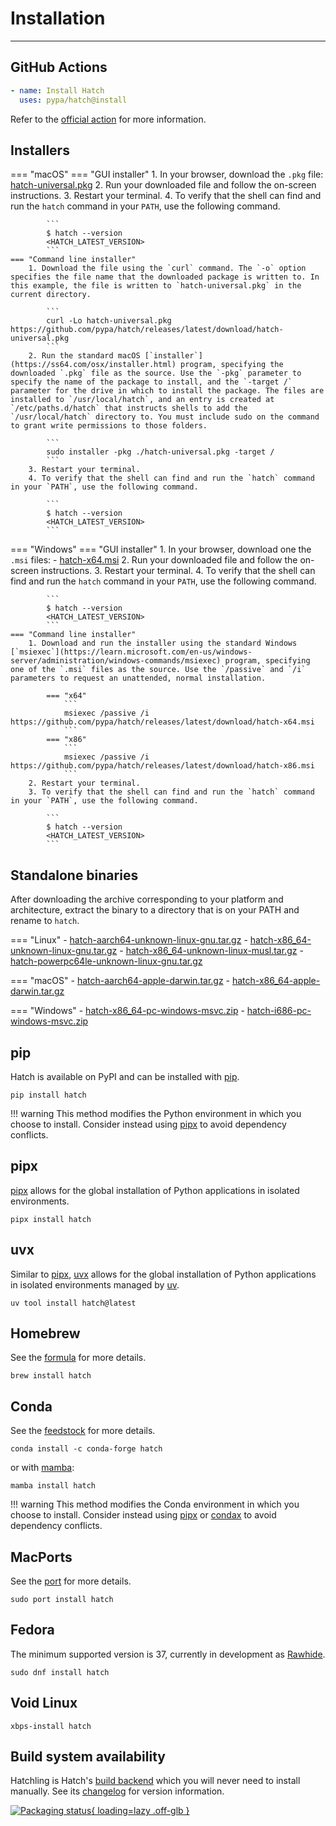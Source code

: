 # Installation

-----

## GitHub Actions

```yaml
- name: Install Hatch
  uses: pypa/hatch@install
```

Refer to the [official action](https://github.com/pypa/hatch/tree/install) for more information.

## Installers

=== "macOS"
    === "GUI installer"
        1. In your browser, download the `.pkg` file: [hatch-universal.pkg](https://github.com/pypa/hatch/releases/latest/download/hatch-universal.pkg)
        2. Run your downloaded file and follow the on-screen instructions.
        3. Restart your terminal.
        4. To verify that the shell can find and run the `hatch` command in your `PATH`, use the following command.

            ```
            $ hatch --version
            <HATCH_LATEST_VERSION>
            ```
    === "Command line installer"
        1. Download the file using the `curl` command. The `-o` option specifies the file name that the downloaded package is written to. In this example, the file is written to `hatch-universal.pkg` in the current directory.

            ```
            curl -Lo hatch-universal.pkg https://github.com/pypa/hatch/releases/latest/download/hatch-universal.pkg
            ```
        2. Run the standard macOS [`installer`](https://ss64.com/osx/installer.html) program, specifying the downloaded `.pkg` file as the source. Use the `-pkg` parameter to specify the name of the package to install, and the `-target /` parameter for the drive in which to install the package. The files are installed to `/usr/local/hatch`, and an entry is created at `/etc/paths.d/hatch` that instructs shells to add the `/usr/local/hatch` directory to. You must include sudo on the command to grant write permissions to those folders.

            ```
            sudo installer -pkg ./hatch-universal.pkg -target /
            ```
        3. Restart your terminal.
        4. To verify that the shell can find and run the `hatch` command in your `PATH`, use the following command.

            ```
            $ hatch --version
            <HATCH_LATEST_VERSION>
            ```

=== "Windows"
    === "GUI installer"
        1. In your browser, download one the `.msi` files:
              - [hatch-x64.msi](https://github.com/pypa/hatch/releases/latest/download/hatch-x64.msi)
        2. Run your downloaded file and follow the on-screen instructions.
        3. Restart your terminal.
        4. To verify that the shell can find and run the `hatch` command in your `PATH`, use the following command.

            ```
            $ hatch --version
            <HATCH_LATEST_VERSION>
            ```
    === "Command line installer"
        1. Download and run the installer using the standard Windows [`msiexec`](https://learn.microsoft.com/en-us/windows-server/administration/windows-commands/msiexec) program, specifying one of the `.msi` files as the source. Use the `/passive` and `/i` parameters to request an unattended, normal installation.

            === "x64"
                ```
                msiexec /passive /i https://github.com/pypa/hatch/releases/latest/download/hatch-x64.msi
                ```
            === "x86"
                ```
                msiexec /passive /i https://github.com/pypa/hatch/releases/latest/download/hatch-x86.msi
                ```
        2. Restart your terminal.
        3. To verify that the shell can find and run the `hatch` command in your `PATH`, use the following command.

            ```
            $ hatch --version
            <HATCH_LATEST_VERSION>
            ```

## Standalone binaries

After downloading the archive corresponding to your platform and architecture, extract the binary to a directory that is on your PATH and rename to `hatch`.

=== "Linux"
    - [hatch-aarch64-unknown-linux-gnu.tar.gz](https://github.com/pypa/hatch/releases/latest/download/hatch-aarch64-unknown-linux-gnu.tar.gz)
    - [hatch-x86_64-unknown-linux-gnu.tar.gz](https://github.com/pypa/hatch/releases/latest/download/hatch-x86_64-unknown-linux-gnu.tar.gz)
    - [hatch-x86_64-unknown-linux-musl.tar.gz](https://github.com/pypa/hatch/releases/latest/download/hatch-x86_64-unknown-linux-musl.tar.gz)
    - [hatch-powerpc64le-unknown-linux-gnu.tar.gz](https://github.com/pypa/hatch/releases/latest/download/hatch-powerpc64le-unknown-linux-gnu.tar.gz)

=== "macOS"
    - [hatch-aarch64-apple-darwin.tar.gz](https://github.com/pypa/hatch/releases/latest/download/hatch-aarch64-apple-darwin.tar.gz)
    - [hatch-x86_64-apple-darwin.tar.gz](https://github.com/pypa/hatch/releases/latest/download/hatch-x86_64-apple-darwin.tar.gz)

=== "Windows"
    - [hatch-x86_64-pc-windows-msvc.zip](https://github.com/pypa/hatch/releases/latest/download/hatch-x86_64-pc-windows-msvc.zip)
    - [hatch-i686-pc-windows-msvc.zip](https://github.com/pypa/hatch/releases/latest/download/hatch-i686-pc-windows-msvc.zip)

## pip

Hatch is available on PyPI and can be installed with [pip](https://github.com/pypa/pip).

```
pip install hatch
```

!!! warning
    This method modifies the Python environment in which you choose to install. Consider instead using [pipx](#pipx) to avoid dependency conflicts.

## pipx

[pipx](https://github.com/pypa/pipx) allows for the global installation of Python applications in isolated environments.

```
pipx install hatch
```

## uvx

Similar to [pipx](#pipx), [uvx](https://docs.astral.sh/uv/concepts/tools/) allows for the global installation of Python applications in isolated environments managed by [uv](https://docs.astral.sh/uv/).

```
uv tool install hatch@latest
```

## Homebrew

See the [formula](https://formulae.brew.sh/formula/hatch) for more details.

```
brew install hatch
```

## Conda

See the [feedstock](https://github.com/conda-forge/hatch-feedstock) for more details.

```
conda install -c conda-forge hatch
```

or with [mamba](https://github.com/mamba-org/mamba):

```
mamba install hatch
```

!!! warning
    This method modifies the Conda environment in which you choose to install. Consider instead using [pipx](#pipx) or [condax](https://github.com/mariusvniekerk/condax) to avoid dependency conflicts.

## MacPorts

See the [port](https://ports.macports.org/port/hatch/) for more details.

```
sudo port install hatch
```

## Fedora

The minimum supported version is 37, currently in development as [Rawhide](https://docs.fedoraproject.org/en-US/releases/rawhide/).

```
sudo dnf install hatch
```

## Void Linux

```
xbps-install hatch
```

## Build system availability

Hatchling is Hatch's [build backend](config/build.md#build-system) which you will never need to install manually. See its [changelog](history/hatchling.md) for version information.

[![Packaging status](https://repology.org/badge/vertical-allrepos/hatchling.svg){ loading=lazy .off-glb }](https://repology.org/project/hatchling/versions)
